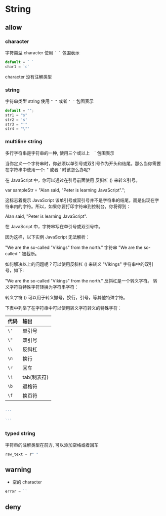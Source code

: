 # String

## allow

### character

字符类型 character 使用 `` ` ` `` 包围表示

```js
default = ` `
char1 = `c`
```

character 没有注解类型

### string

字符串类型 string 使用 `" "` 或者 `' '` 包围表示


```js
default = "";
str1 = "s"
str2 = 's'
str3 = "'"
str4 = "\""
```

### multiline string

多行字符串是字符串的一种, 使用三个或以上 ` ` ` 包围表示

当你定义一个字符串时，你必须以单引号或双引号作为开头和结尾。那么当你需要在字符串中使用一个: " 或者 ' 时该怎么办呢?

在 JavaScript 中，你可以通过在引号前面使用 反斜杠 (\) 来转义引号。

var sampleStr = "Alan said, \"Peter is learning JavaScript\".";

这标志着提示 JavaScript 该单引号或双引号并不是字符串的结尾，而是出现在字符串内的字符。所以，如果你要打印字符串到控制台，你将得到：

Alan said, "Peter is learning JavaScript".

在 JavaScript 中，字符串写在单引号或双引号中。

因为这样，以下实例 JavaScript 无法解析：

 "We are the so-called "Vikings" from the north."
字符串 "We are the so-called " 被截断。

如何解决以上的问题呢？可以使用反斜杠 (\) 来转义 "Vikings" 字符串中的双引号，如下:

 "We are the so-called \"Vikings\" from the north."
 反斜杠是一个转义字符。 转义字符将特殊字符转换为字符串字符：

转义字符 (\) 可以用于转义撇号，换行，引号，等其他特殊字符。

下表中列举了在字符串中可以使用转义字符转义的特殊字符：

| 代码 | 输出        |
| :--- | :---------- |
| `\'` | 单引号      |
| `\"` | 双引号      |
| `\\` | 反斜杠      |
| `\n` | 换行        |
| `\r` | 回车        |
| `\t` | tab(制表符) |
| `\b` | 退格符      |
| `\f` | 换页符      |


`````js

```

```

`````


### typed string

字符串的注解类型在前方, 可以添加空格或者回车

```js
raw_text = r" "
```

## warning

- 空的 character

```js
error = ``
```


## deny



